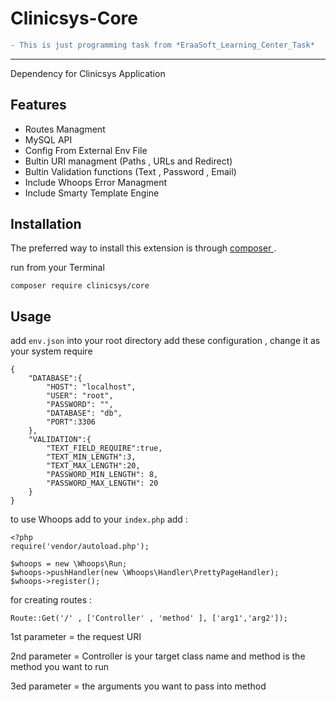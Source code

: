 # Clinicsys-Core 
```diff
- This is just programming task from *EraaSoft_Learning_Center_Task* 
```
---


Dependency for Clinicsys Application 

Features
------------
* Routes Managment 
* MySQL API
* Config From External Env File
* Bultin URI managment (Paths , URLs and Redirect)
* Bultin Validation functions (Text , Password , Email)
* Include Whoops Error Managment
* Include Smarty Template Engine



Installation
------------

The preferred way to install this extension is through [composer ](https://getcomposer.org/).

run from your Terminal 

```
composer require clinicsys/core
```

Usage
-----
add ```env.json``` into your root directory
add these configuration , change it as your system require
```
{
    "DATABASE":{
        "HOST": "localhost",
        "USER": "root",
        "PASSWORD": "",
        "DATABASE": "db",
        "PORT":3306
    },
    "VALIDATION":{
        "TEXT_FIELD_REQUIRE":true,
        "TEXT_MIN_LENGTH":3,
        "TEXT_MAX_LENGTH":20,
        "PASSWORD_MIN_LENGTH": 8, 
        "PASSWORD_MAX_LENGTH": 20
    }
}
```
to use Whoops add to your ```index.php``` add :
```
<?php
require('vendor/autoload.php');

$whoops = new \Whoops\Run;
$whoops->pushHandler(new \Whoops\Handler\PrettyPageHandler);
$whoops->register();

```
for creating routes :
```
Route::Get('/' , ['Controller' , 'method' ], ['arg1','arg2']);
```
1st parameter = the request URI

2nd parameter = Controller is your target class name and method is the method you want to run 

3ed parameter = the arguments you want to pass into method 
